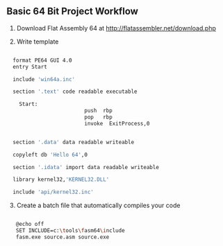 Basic 64 Bit Project Workflow
--------------------------------

1. Download Flat Assembly 64 at http://flatassembler.net/download.php

2. Write template

  ```bash

	format PE64 GUI 4.0
	entry Start

	include 'win64a.inc'

	section '.text' code readable executable

	  Start:
						   push  rbp
						   pop   rbp
						   invoke  ExitProcess,0


	section '.data' data readable writeable

	copyleft db 'Hello 64',0

	section '.idata' import data readable writeable

	library kernel32,'KERNEL32.DLL'

	include 'api/kernel32.inc'

  ```

 3. Create a batch file that automatically compiles your code

 
 ```bash

	@echo off
	SET INCLUDE=c:\tools\fasm64\include
	fasm.exe source.asm source.exe

 ```


